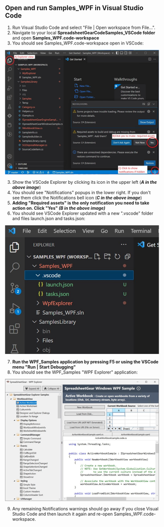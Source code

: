 ## Open and run Samples_WPF in Visual Studio Code
1. Run Visual Studio Code and select "File | Open workspace from File...".
2. Navigate to your local **SpreadsheetGearCodeSamples_VSCode folder** and open **Samples_WPF.code-workspace**
3. You should see Samples_WPF.code-workspace open in VSCode:

![Image](WPFCodeSamplesFirstOpen_v2.jpg)

3. Show the VSCode Explorer by clicking its icon in the upper left (***A in the above image***)
4. You should see "Notifications" popups in the lower right. If you don't see them click the Notifications bell icon (***C in the above image***)
5. **Adding "Required assets" is the only notification you need to take action on. Click "Yes" *(B in the above image)***
6. You should see VSCode Explorer updated with a new ".vscode" folder and files launch.json and tasks.json:
 
![Image](WPFCodeExplorerUpdated.jpg)

7. **Run the WPF_Samples application by pressing F5 or using the VSCode menu "Run | Start Debugging"**
8. You should see the WPF_Samples "WPF Explorer" application:

![Image](WPFCodeSamplesExplorer_v2.jpg)

9. Any remaining Notifications warnings should go away if you close Visual Studio Code and then launch it again and re-open Samples_WPF.code-workspace.

